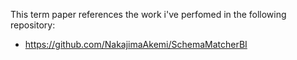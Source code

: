 This term paper references the work i've perfomed in the following repository:
- https://github.com/NakajimaAkemi/SchemaMatcherBI
